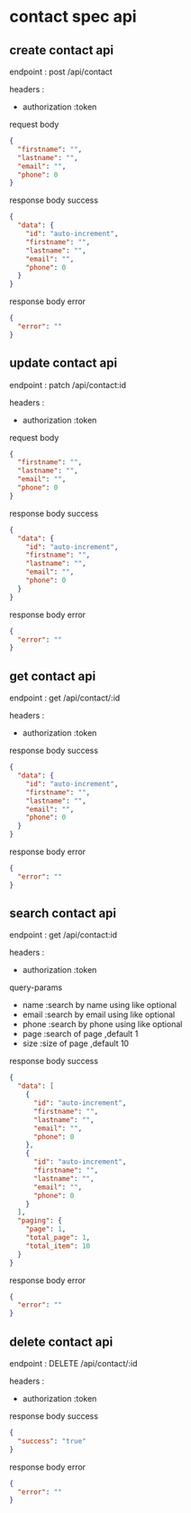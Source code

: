 # contact spec api

## create contact api

endpoint : post /api/contact

headers :

- authorization :token

request body

```json
{
  "firstname": "",
  "lastname": "",
  "email": "",
  "phone": 0
}
```

response body success

```json
{
  "data": {
    "id": "auto-increment",
    "firstname": "",
    "lastname": "",
    "email": "",
    "phone": 0
  }
}
```

response body error

```json
{
  "error": ""
}
```

## update contact api

endpoint : patch /api/contact:id

headers :

- authorization :token

request body

```json
{
  "firstname": "",
  "lastname": "",
  "email": "",
  "phone": 0
}
```

response body success

```json
{
  "data": {
    "id": "auto-increment",
    "firstname": "",
    "lastname": "",
    "email": "",
    "phone": 0
  }
}
```

response body error

```json
{
  "error": ""
}
```

## get contact api

endpoint : get /api/contact/:id

headers :

- authorization :token

response body success

```json
{
  "data": {
    "id": "auto-increment",
    "firstname": "",
    "lastname": "",
    "email": "",
    "phone": 0
  }
}
```

response body error

```json
{
  "error": ""
}
```

## search contact api

endpoint : get /api/contact:id

headers :

- authorization :token

query-params

- name :search by name using like optional
- email :search by email using like optional
- phone :search by phone using like optional
- page :search of page ,default 1
- size :size of page ,default 10

response body success

```json
{
  "data": [
    {
      "id": "auto-increment",
      "firstname": "",
      "lastname": "",
      "email": "",
      "phone": 0
    },
    {
      "id": "auto-increment",
      "firstname": "",
      "lastname": "",
      "email": "",
      "phone": 0
    }
  ],
  "paging": {
    "page": 1,
    "total_page": 1,
    "total_item": 10
  }
}
```

response body error

```json
{
  "error": ""
}
```

## delete contact api

endpoint : DELETE /api/contact/:id

headers :

- authorization :token

response body success

```json
{
  "success": "true"
}
```

response body error

```json
{
  "error": ""
}
```
